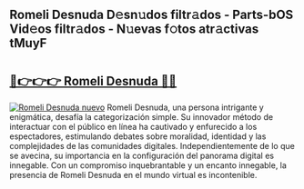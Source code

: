 ## Romeli Desnuda D𝚎sn𝚞dos filtr𝚊dos - Parts-bOS Vid𝚎os filtr𝚊dos - N𝚞evas f𝚘tos atr𝚊ctivas tMuyF

# <h2><a href="http://mbcpfv.tromn.icu/?c=Romeli+Desnuda">🔗👉👉👉 Romeli Desnuda 🔗🔗</a></h2>

[![Romeli Desnuda nuevo](https://i.imgur.com/pEAQMta.gif)](http://mbcpfv.tromn.icu/?c=Romeli+Desnuda)
Romeli Desnuda, una persona intrigante y enigmática, desafía la categorización simple. Su innovador método de interactuar con el público en línea ha cautivado y enfurecido a los espectadores, estimulando debates sobre moralidad, identidad y las complejidades de las comunidades digitales. Independientemente de lo que se avecina, su importancia en la configuración del panorama digital es innegable. Con un compromiso inquebrantable y un encanto innegable, la presencia de Romeli Desnuda en el mundo virtual es incontenible.
